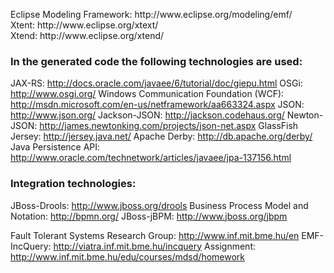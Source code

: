 <p>Eclipse Modeling Framework: http://www.eclipse.org/modeling/emf/ <br />
Xtent: http://www.eclipse.org/xtext/ <br />
Xtend: http://www.eclipse.org/xtend/ <br /></p>

### In the generated code the following technologies are used:
JAX-RS: http://docs.oracle.com/javaee/6/tutorial/doc/giepu.html 
OSGi: http://www.osgi.org/
Windows Communication Foundation (WCF): http://msdn.microsoft.com/en-us/netframework/aa663324.aspx
JSON: http://www.json.org/
Jackson-JSON: http://jackson.codehaus.org/
Newton-JSON: http://james.newtonking.com/projects/json-net.aspx
GlassFish Jersey: http://jersey.java.net/
Apache Derby: http://db.apache.org/derby/
Java Persistence API: http://www.oracle.com/technetwork/articles/javaee/jpa-137156.html

### Integration technologies:
JBoss-Drools: http://www.jboss.org/drools
Business Process Model and Notation: http://bpmn.org/
JBoss-jBPM:  http://www.jboss.org/jbpm

Fault Tolerant Systems Research Group:
 http://www.inf.mit.bme.hu/en 
EMF-IncQuery:
 http://viatra.inf.mit.bme.hu/incquery
Assignment:
 http://www.inf.mit.bme.hu/edu/courses/mdsd/homework


